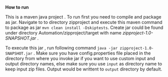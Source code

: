 **How to run**

This is a maven java project . To run first you need to compile and package as jar. Navigate to to directory zipproject and execute this maven command to package as jar `mvn clean install -Dskiptests`.
Create jar could be found under directory Automation/zipproject/target with name *zipproject-1.0-SNAPSHOT.jar* .

To execute this jar , run following command `java -jar zipproject-1.0-SNAPSHOT.jar` . 
Make sure you have config.properties file placed in the directory from where you invoke jar if you want to use custom input and output directory names, else make sure you use `input` as directory name to keep input zip files. Output would be writtent to `output` directory by default.
